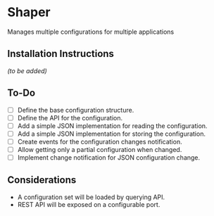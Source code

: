 # Shaper
Manages multiple configurations for multiple applications

## Installation Instructions
_(to be added)_

## To-Do
- [ ] Define the base configuration structure.
- [ ] Define the API for the configuration.
- [ ] Add a simple JSON implementation for reading the configuration.
- [ ] Add a simple JSON implementation for storing the configuration.
- [ ] Create events for the configuration changes notification.
- [ ] Allow getting only a partial configuration when changed.
- [ ] Implement change notification for JSON configuration change.

## Considerations
- A configuration set will be loaded by querying API.
- REST API will be exposed on a configurable port.